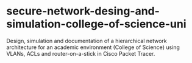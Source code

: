 # secure-network-desing-and-simulation-college-of-science-uni
Design, simulation and documentation of a hierarchical network architecture for an academic environment (College of Science) using VLANs, ACLs and router-on-a-stick in Cisco Packet Tracer.
